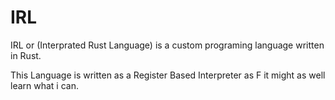 # IRL

IRL or (Interprated Rust Language) is a custom programing language written in Rust. 

This Language is written as a Register Based Interpreter as F it might as well learn what i can.

